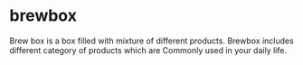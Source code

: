# brewbox
Brew box is a box filled with mixture 
of different products. Brewbox includes
different category of products which are 
Commonly used in your daily life. 
